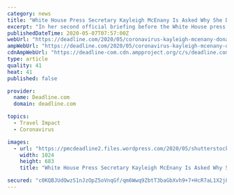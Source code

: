 ```yaml
---
category: news
title: "White House Press Secretary Kayleigh McEnany Is Asked Why She Downplayed Coronavirus Threat — And She Tries To Turn The Tables On The Media"
excerpt: "In her second official briefing before the White House press corps, Press Secretary Kayleigh McEnany was asked about a comment she made in Feb. 25 on Fox Business Channel, in which she said that"
publishedDateTime: 2020-05-07T07:57:00Z
webUrl: "https://deadline.com/2020/05/coronavirus-kayleigh-mcenany-donald-trump-media-1202928026/"
ampWebUrl: "https://deadline.com/2020/05/coronavirus-kayleigh-mcenany-donald-trump-media-1202928026/amp/"
cdnAmpWebUrl: "https://deadline-com.cdn.ampproject.org/c/s/deadline.com/2020/05/coronavirus-kayleigh-mcenany-donald-trump-media-1202928026/amp/"
type: article
quality: 41
heat: 41
published: false

provider:
  name: Deadline.com
  domain: deadline.com

topics:
  - Travel Impact
  - Coronavirus

images:
  - url: "https://pmcdeadline2.files.wordpress.com/2020/05/shutterstock_editorial_10636833y.jpg?w=1024"
    width: 1024
    height: 683
    title: "White House Press Secretary Kayleigh McEnany Is Asked Why She Downplayed Coronavirus Threat — And She Tries To Turn The Tables On The Media"

secured: "c0KQBJUdOwzS1nJzOpZ5oVnqGf/qm6Wwq9ZbtT3baGbXvh9+7+HcR7aL1X2j8XU1Sv3bb4nbNg0pjO0OOftaF0MXb2qdxiGI0uDbiywKJwJB3j8j7Wn8GBb2vsZG+XI11qVBdrkYNHhR97PMeHDACIvxQfDayXQeR6tko63+ifflV6hwaacdy8Nsm1f64IYTyM6RdIAA5ocm8yXR0Ta8nx8F5ZmpCs0comdxGkDlSFJ3wAiZ46QW6xQja9jUDAb/yuZrqZnrE7/wsHfZoSXNSGy0lALAEjp2OINEJurtb962qB4Psv5WTaRTgB0OsJsv;Q9OJtbk4yJsO9vxvoIPXSA=="
---
```


